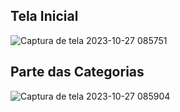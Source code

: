 ## Tela Inicial
![Captura de tela 2023-10-27 085751](https://github.com/MvFranca/cinedisc/assets/111403597/9fc96729-6e89-4607-9b08-74d2458c3b8b)

## Parte das Categorias
![Captura de tela 2023-10-27 085904](https://github.com/MvFranca/cinedisc/assets/111403597/2e2b8339-6f7a-4081-990c-0455d14fc16b)

